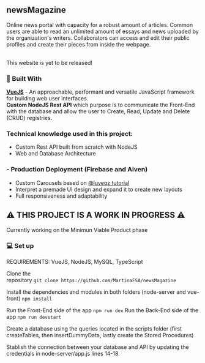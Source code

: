 ## newsMagazine
Online news portal with capacity for a robust amount of articles. Common users are able to read an unlimited amount of essays and news uploaded by the organization's writers. Collaborators can access and edit their public profiles and create their pieces from inside the webpage.

</br>
This website is yet to be released!
<br>

### :wrench: Built With
<b>[VueJS](https://vuejs.org/)</b> - An approachable, performant and versatile JavaScript framework for building web user interfaces.
<br>
<b>Custom NodeJS Rest API</b> which purpose is to communicate the Front-End with the database and allow the user to Create, Read, Update and Delete (CRUD) registries.

### Technical knowledge used in this project:
- Custom Rest API built from scratch with NodeJS
- Web and Database Architecture
### - Production Deployment (Firebase and Aiven)
- Custom Carousels based on [@luveqz tutorial](https://dev.to/luvejo/how-to-build-a-carousel-from-scratch-using-vue-js-4ki0)
- Interpret a premade UI design and expand it to create new layouts
- Full responsiveness and adaptability


##  :warning: THIS PROJECT IS A WORK IN PROGRESS :warning:
Currently working on the Minimun Viable Product phase

### :computer: Set up
REQUIREMENTS: VueJS, NodeJS, MySQL, TypeScript


 Clone the repository ``git clone https://github.com/MartinaFSA/newsMagazine``

 Install the dependencies and modules in both folders (node-server and vue-front) ``npm install``

 Run the Front-End side of the app ``npm run dev``
 Run the Back-End side of the app ``npm run devstart``

 Create a database using the queries located in the scripts folder (first createTables, then insertDummyData, lastly create the Stored Procedures)

 Stablish the connection between your database and API by updating the credentials in node-server/app.js lines 14-18.
